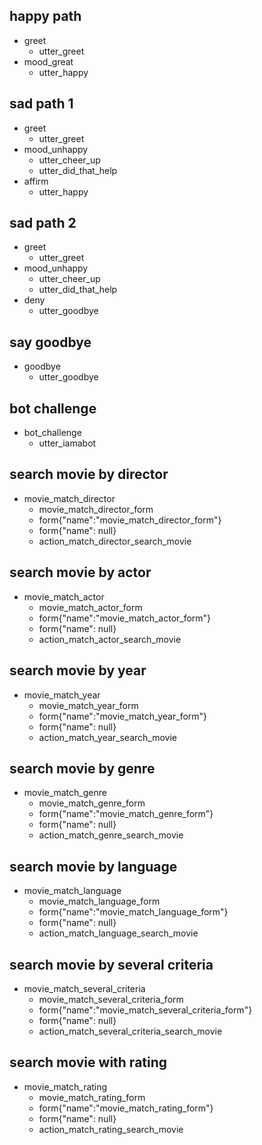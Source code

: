## happy path
* greet
  - utter_greet
* mood_great
  - utter_happy

## sad path 1
* greet
  - utter_greet
* mood_unhappy
  - utter_cheer_up
  - utter_did_that_help
* affirm
  - utter_happy

## sad path 2
* greet
  - utter_greet
* mood_unhappy
  - utter_cheer_up
  - utter_did_that_help
* deny
  - utter_goodbye

## say goodbye
* goodbye
  - utter_goodbye

## bot challenge
* bot_challenge
  - utter_iamabot
    
## search movie by director
* movie_match_director
    - movie_match_director_form
    - form{"name":"movie_match_director_form"}
    - form{"name": null}
    - action_match_director_search_movie
    
## search movie by actor
* movie_match_actor
    - movie_match_actor_form
    - form{"name":"movie_match_actor_form"}
    - form{"name": null}
    - action_match_actor_search_movie
    
## search movie by year
* movie_match_year
    - movie_match_year_form
    - form{"name":"movie_match_year_form"}
    - form{"name": null}
    - action_match_year_search_movie
    
## search movie by genre
* movie_match_genre
    - movie_match_genre_form
    - form{"name":"movie_match_genre_form"}
    - form{"name": null}
    - action_match_genre_search_movie

## search movie by language  
* movie_match_language
   - movie_match_language_form
   - form{"name":"movie_match_language_form"}
   - form{"name": null}
   - action_match_language_search_movie
   
 ## search movie by several criteria  
* movie_match_several_criteria
   - movie_match_several_criteria_form
   - form{"name":"movie_match_several_criteria_form"}
   - form{"name": null}
   - action_match_several_criteria_search_movie

 ## search movie with rating
* movie_match_rating
   - movie_match_rating_form
   - form{"name":"movie_match_rating_form"}
   - form{"name": null}
   - action_match_rating_search_movie
